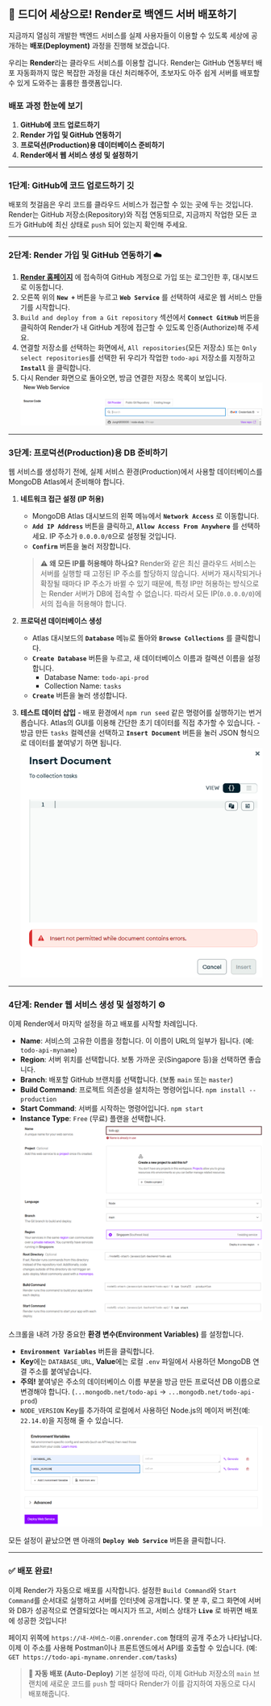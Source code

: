 ## 🚀 드디어 세상으로! Render로 백엔드 서버 배포하기

지금까지 열심히 개발한 백엔드 서비스를 실제 사용자들이 이용할 수 있도록 세상에 공개하는 **배포(Deployment)** 과정을 진행해 보겠습니다.

우리는 **Render**라는 클라우드 서비스를 이용할 겁니다. Render는 GitHub 연동부터 배포 자동화까지 많은 복잡한 과정을 대신 처리해주어, 초보자도 아주 쉽게 서버를 배포할 수 있게 도와주는 훌륭한 플랫폼입니다.

### 배포 과정 한눈에 보기

1.  **GitHub에 코드 업로드하기**
2.  **Render 가입 및 GitHub 연동하기**
3.  **프로덕션(Production)용 데이터베이스 준비하기**
4.  **Render에서 웹 서비스 생성 및 설정하기**

---

### 1단계: GitHub에 코드 업로드하기 깃

배포의 첫걸음은 우리 코드를 클라우드 서비스가 접근할 수 있는 곳에 두는 것입니다. Render는 GitHub 저장소(Repository)와 직접 연동되므로, 지금까지 작업한 모든 코드가 GitHub에 최신 상태로 `push` 되어 있는지 확인해 주세요.

---

### 2단계: Render 가입 및 GitHub 연동하기 ☁️

1.  **[Render 홈페이지](https://render.com/)** 에 접속하여 GitHub 계정으로 가입 또는 로그인한 후, 대시보드로 이동합니다.
2.  오른쪽 위의 **`New +`** 버튼을 누르고 **`Web Service`** 를 선택하여 새로운 웹 서비스 만들기를 시작합니다.
3.  `Build and deploy from a Git repository` 섹션에서 **`Connect GitHub`** 버튼을 클릭하여 Render가 내 GitHub 계정에 접근할 수 있도록 인증(Authorize)해 주세요.
4.  연결할 저장소를 선택하는 화면에서, `All repositories`(모든 저장소) 또는 `Only select repositories`를 선택한 뒤 우리가 작업한 `todo-api` 저장소를 지정하고 **`Install`** 을 클릭합니다.
5.  다시 Render 화면으로 돌아오면, 방금 연결한 저장소 목록이 보입니다.
    ![](./image/connect_repository.png)

---

### 3단계: 프로덕션(Production)용 DB 준비하기

웹 서비스를 생성하기 전에, 실제 서비스 환경(Production)에서 사용할 데이터베이스를 MongoDB Atlas에서 준비해야 합니다.

1.  **네트워크 접근 설정 (IP 허용)**

    - MongoDB Atlas 대시보드의 왼쪽 메뉴에서 **`Network Access`** 로 이동합니다.
    - **`Add IP Address`** 버튼을 클릭하고, **`Allow Access From Anywhere`** 를 선택하세요. IP 주소가 `0.0.0.0/0`으로 설정될 것입니다.
    - **`Confirm`** 버튼을 눌러 저장합니다.

    > **⚠️ 왜 모든 IP를 허용해야 하나요?**
    > Render와 같은 최신 클라우드 서비스는 서버를 실행할 때 고정된 IP 주소를 할당하지 않습니다. 서버가 재시작되거나 확장될 때마다 IP 주소가 바뀔 수 있기 때문에, 특정 IP만 허용하는 방식으로는 Render 서버가 DB에 접속할 수 없습니다. 따라서 모든 IP(`0.0.0.0/0`)에서의 접속을 허용해야 합니다.

2.  **프로덕션 데이터베이스 생성**

    - Atlas 대시보드의 **`Database`** 메뉴로 돌아와 **`Browse Collections`** 를 클릭합니다.
    - **`Create Database`** 버튼을 누르고, 새 데이터베이스 이름과 컬렉션 이름을 설정합니다.
      - Database Name: `todo-api-prod`
      - Collection Name: `tasks`
    - **`Create`** 버튼을 눌러 생성합니다.

3.  **테스트 데이터 삽입** - 배포 환경에서 `npm run seed` 같은 명령어를 실행하기는 번거롭습니다. Atlas의 GUI를 이용해 간단한 초기 데이터를 직접 추가할 수 있습니다. - 방금 만든 `tasks` 컬렉션을 선택하고 **`Insert Document`** 버튼을 눌러 JSON 형식으로 데이터를 붙여넣기 하면 됩니다.
    ![](./image/insert_document.png)

---

### 4단계: Render 웹 서비스 생성 및 설정하기 ⚙️

이제 Render에서 마지막 설정을 하고 배포를 시작할 차례입니다.

- **Name**: 서비스의 고유한 이름을 정합니다. 이 이름이 URL의 일부가 됩니다. (예: `todo-api-myname`)
- **Region**: 서버 위치를 선택합니다. 보통 가까운 곳(Singapore 등)을 선택하면 좋습니다.
- **Branch**: 배포할 GitHub 브랜치를 선택합니다. (보통 `main` 또는 `master`)
- **Build Command**: 프로젝트 의존성을 설치하는 명령어입니다. `npm install --production`
- **Start Command**: 서버를 시작하는 명령어입니다. `npm start`
- **Instance Type**: `Free` (무료) 플랜을 선택합니다.
  ![](./image/render01.png)
  ![](./image/render02.png)

스크롤을 내려 가장 중요한 **환경 변수(Environment Variables)** 를 설정합니다.

- **`Environment Variables`** 버튼을 클릭합니다.
- **Key**에는 `DATABASE_URL`, **Value**에는 로컬 `.env` 파일에서 사용하던 MongoDB 연결 주소를 붙여넣습니다.
- **주의!** 붙여넣은 주소의 데이터베이스 이름 부분을 방금 만든 프로덕션 DB 이름으로 변경해야 합니다. (`...mongodb.net/todo-api` → `...mongodb.net/todo-api-prod`)
- `NODE_VERSION` Key를 추가하여 로컬에서 사용하던 Node.js의 메이저 버전(예: `22.14.0`)을 지정해 줄 수 있습니다.
  ![](./image/render03.png)

모든 설정이 끝났으면 맨 아래의 **`Deploy Web Service`** 버튼을 클릭합니다.

---

### ✅ 배포 완료!

이제 Render가 자동으로 배포를 시작합니다. 설정한 `Build Command`와 `Start Command`를 순서대로 실행하고 서버를 인터넷에 공개합니다. 몇 분 후, 로그 화면에 서버와 DB가 성공적으로 연결되었다는 메시지가 뜨고, 서비스 상태가 **`Live`** 로 바뀌면 배포에 성공한 것입니다!

페이지 위쪽에 `https://내-서비스-이름.onrender.com` 형태의 공개 주소가 나타납니다. 이제 이 주소를 사용해 Postman이나 프론트엔드에서 API를 호출할 수 있습니다. (예: `GET https://todo-api-myname.onrender.com/tasks`)

> **🚀 자동 배포 (Auto-Deploy)**
> 기본 설정에 따라, 이제 GitHub 저장소의 `main` 브랜치에 새로운 코드를 `push` 할 때마다 Render가 이를 감지하여 자동으로 다시 배포해줍니다.
